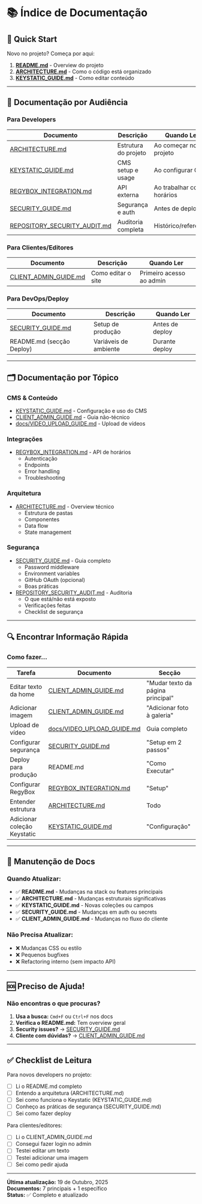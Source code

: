 # 📚 Índice de Documentação

## 🎯 Quick Start

Novo no projeto? Começa por aqui:

1. **[README.md](README.md)** - Overview do projeto
2. **[ARCHITECTURE.md](ARCHITECTURE.md)** - Como o código está organizado
3. **[KEYSTATIC_GUIDE.md](KEYSTATIC_GUIDE.md)** - Como editar conteúdo

---

## 📖 Documentação por Audiência

### **Para Developers**

| Documento | Descrição | Quando Ler |
|-----------|-----------|-----------|
| [ARCHITECTURE.md](ARCHITECTURE.md) | Estrutura do projeto | Ao começar no projeto |
| [KEYSTATIC_GUIDE.md](KEYSTATIC_GUIDE.md) | CMS setup e usage | Ao configurar CMS |
| [REGYBOX_INTEGRATION.md](REGYBOX_INTEGRATION.md) | API externa | Ao trabalhar com horários |
| [SECURITY_GUIDE.md](SECURITY_GUIDE.md) | Segurança e auth | Antes de deploy |
| [REPOSITORY_SECURITY_AUDIT.md](REPOSITORY_SECURITY_AUDIT.md) | Auditoria completa | Histórico/referência |

### **Para Clientes/Editores**

| Documento | Descrição | Quando Ler |
|-----------|-----------|-----------|
| [CLIENT_ADMIN_GUIDE.md](CLIENT_ADMIN_GUIDE.md) | Como editar o site | Primeiro acesso ao admin |

### **Para DevOps/Deploy**

| Documento | Descrição | Quando Ler |
|-----------|-----------|-----------|
| [SECURITY_GUIDE.md](SECURITY_GUIDE.md) | Setup de produção | Antes de deploy |
| README.md (secção Deploy) | Variáveis de ambiente | Durante deploy |

---

## 🗂️ Documentação por Tópico

### **CMS & Conteúdo**
- [KEYSTATIC_GUIDE.md](KEYSTATIC_GUIDE.md) - Configuração e uso do CMS
- [CLIENT_ADMIN_GUIDE.md](CLIENT_ADMIN_GUIDE.md) - Guia não-técnico
- [docs/VIDEO_UPLOAD_GUIDE.md](docs/VIDEO_UPLOAD_GUIDE.md) - Upload de vídeos

### **Integrações**
- [REGYBOX_INTEGRATION.md](REGYBOX_INTEGRATION.md) - API de horários
  - Autenticação
  - Endpoints
  - Error handling
  - Troubleshooting

### **Arquitetura**
- [ARCHITECTURE.md](ARCHITECTURE.md) - Overview técnico
  - Estrutura de pastas
  - Componentes
  - Data flow
  - State management

### **Segurança**
- [SECURITY_GUIDE.md](SECURITY_GUIDE.md) - Guia completo
  - Password middleware
  - Environment variables
  - GitHub OAuth (opcional)
  - Boas práticas
- [REPOSITORY_SECURITY_AUDIT.md](REPOSITORY_SECURITY_AUDIT.md) - Auditoria
  - O que está/não está exposto
  - Verificações feitas
  - Checklist de segurança

---

## 🔍 Encontrar Informação Rápida

### **Como fazer...**

| Tarefa | Documento | Secção |
|--------|-----------|--------|
| Editar texto da home | [CLIENT_ADMIN_GUIDE.md](CLIENT_ADMIN_GUIDE.md) | "Mudar texto da página principal" |
| Adicionar imagem | [CLIENT_ADMIN_GUIDE.md](CLIENT_ADMIN_GUIDE.md) | "Adicionar foto à galeria" |
| Upload de vídeo | [docs/VIDEO_UPLOAD_GUIDE.md](docs/VIDEO_UPLOAD_GUIDE.md) | Guia completo |
| Configurar segurança | [SECURITY_GUIDE.md](SECURITY_GUIDE.md) | "Setup em 2 passos" |
| Deploy para produção | README.md | "Como Executar" |
| Configurar RegyBox | [REGYBOX_INTEGRATION.md](REGYBOX_INTEGRATION.md) | "Setup" |
| Entender estrutura | [ARCHITECTURE.md](ARCHITECTURE.md) | Todo |
| Adicionar coleção Keystatic | [KEYSTATIC_GUIDE.md](KEYSTATIC_GUIDE.md) | "Configuração" |

---

## 📝 Manutenção de Docs

### **Quando Atualizar:**

- ✅ **README.md** - Mudanças na stack ou features principais
- ✅ **ARCHITECTURE.md** - Mudanças estruturais significativas
- ✅ **KEYSTATIC_GUIDE.md** - Novas coleções ou campos
- ✅ **SECURITY_GUIDE.md** - Mudanças em auth ou secrets
- ✅ **CLIENT_ADMIN_GUIDE.md** - Mudanças no fluxo do cliente

### **Não Precisa Atualizar:**

- ❌ Mudanças CSS ou estilo
- ❌ Pequenos bugfixes
- ❌ Refactoring interno (sem impacto API)

---

## 🆘 Preciso de Ajuda!

### **Não encontras o que procuras?**

1. **Usa a busca:** `Cmd+F` ou `Ctrl+F` nos docs
2. **Verifica o README.md:** Tem overview geral
3. **Security issues?** → [SECURITY_GUIDE.md](SECURITY_GUIDE.md)
4. **Cliente com dúvidas?** → [CLIENT_ADMIN_GUIDE.md](CLIENT_ADMIN_GUIDE.md)

---

## ✅ Checklist de Leitura

Para novos developers no projeto:

- [ ] Li o README.md completo
- [ ] Entendo a arquitetura (ARCHITECTURE.md)
- [ ] Sei como funciona o Keystatic (KEYSTATIC_GUIDE.md)
- [ ] Conheço as práticas de segurança (SECURITY_GUIDE.md)
- [ ] Sei como fazer deploy

Para clientes/editores:

- [ ] Li o CLIENT_ADMIN_GUIDE.md
- [ ] Consegui fazer login no admin
- [ ] Testei editar um texto
- [ ] Testei adicionar uma imagem
- [ ] Sei como pedir ajuda

---

**Última atualização:** 19 de Outubro, 2025  
**Documentos:** 7 principais + 1 específico  
**Status:** ✅ Completo e atualizado
